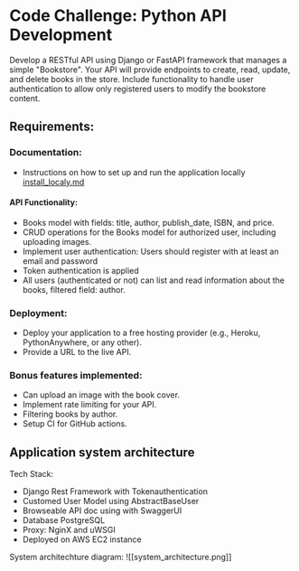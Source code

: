 # Code Challenge: Python API Development
Develop a RESTful API using Django or FastAPI framework that manages a simple "Bookstore". Your API will provide endpoints to create, read, update, and delete books in the store. Include functionality to handle user authentication to allow only registered users to modify the bookstore content.

## Requirements:

### Documentation:
- Instructions on how to set up and run the application locally [install_localy.md](https://github.com/it-AVNG/challenge-ocelot/blob/main/install_locally.md)

#### API Functionality:

- Books model with fields: title, author, publish_date, ISBN, and price.
- CRUD operations for the Books model for authorized user, including uploading images.
- Implement user authentication: Users should register with at least an email and password
- Token authentication is applied
- All users (authenticated or not) can list and read information about the books, filtered field: author.

### Deployment:

- Deploy your application to a free hosting provider (e.g., Heroku, PythonAnywhere, or any other).
- Provide a URL to the live API.

### Bonus features implemented:
- Can upload an image with the book cover.
- Implement rate limiting for your API.
- Filtering books by author.
- Setup CI for GitHub actions.

## Application system architecture

Tech Stack:
- Django Rest Framework with Tokenauthentication
- Customed User Model using AbstractBaseUser
- Browseable API doc using with SwaggerUI
- Database PostgreSQL
- Proxy: NginX and uWSGI
- Deployed on AWS EC2 instance

System architechture diagram:
![[system_architecture.png]]
